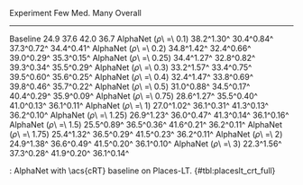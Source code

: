 Experiment                     Few        Med.        Many     Overall
-------------------     ----------  ----------  ----------  ----------
Baseline                      24.9        37.6        42.0        36.7
AlphaNet (_ρ_\ =\ 0.1)  38.2^1.30^  30.4^0.84^  37.3^0.72^  34.4^0.41^
AlphaNet (_ρ_\ =\ 0.2)  34.8^1.42^  32.4^0.66^  39.0^0.29^  35.3^0.15^
AlphaNet (_ρ_\ =\ 0.25) 34.4^1.27^  32.8^0.82^  39.3^0.34^  35.5^0.29^
AlphaNet (_ρ_\ =\ 0.3)  33.2^1.57^  33.4^0.75^  39.5^0.60^  35.6^0.25^
AlphaNet (_ρ_\ =\ 0.4)  32.4^1.47^  33.8^0.69^  39.8^0.46^  35.7^0.22^
AlphaNet (_ρ_\ =\ 0.5)  31.0^0.88^  34.5^0.17^  40.4^0.29^  35.9^0.09^
AlphaNet (_ρ_\ =\ 0.75) 28.6^1.27^  35.5^0.40^  41.0^0.13^  36.1^0.11^
AlphaNet (_ρ_\ =\ 1)    27.0^1.02^  36.1^0.31^  41.3^0.13^  36.2^0.10^
AlphaNet (_ρ_\ =\ 1.25) 26.9^1.23^  36.0^0.47^  41.3^0.14^  36.1^0.16^
AlphaNet (_ρ_\ =\ 1.5)  25.5^0.89^  36.5^0.36^  41.6^0.21^  36.2^0.11^
AlphaNet (_ρ_\ =\ 1.75) 25.4^1.32^  36.5^0.29^  41.5^0.23^  36.2^0.11^
AlphaNet (_ρ_\ =\ 2)    24.9^1.38^  36.6^0.49^  41.5^0.20^  36.1^0.10^
AlphaNet (_ρ_\ =\ 3)    22.3^1.56^  37.3^0.28^  41.9^0.20^  36.1^0.14^

: AlphaNet with \acs{cRT} baseline on Places-LT. {#tbl:placeslt_crt_full}

